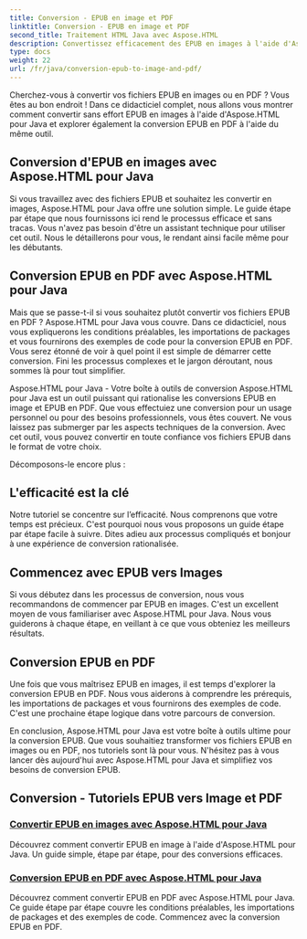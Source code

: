 ```yaml
---
title: Conversion - EPUB en image et PDF
linktitle: Conversion - EPUB en image et PDF
second_title: Traitement HTML Java avec Aspose.HTML
description: Convertissez efficacement des EPUB en images à l'aide d'Aspose.HTML pour Java. Ce guide étape par étape simplifie le processus. Apprenez également la conversion EPUB en PDF.
type: docs
weight: 22
url: /fr/java/conversion-epub-to-image-and-pdf/
---
```

Cherchez-vous à convertir vos fichiers EPUB en images ou en PDF ? Vous êtes au bon endroit ! Dans ce didacticiel complet, nous allons vous montrer comment convertir sans effort EPUB en images à l'aide d'Aspose.HTML pour Java et explorer également la conversion EPUB en PDF à l'aide du même outil. 

## Conversion d'EPUB en images avec Aspose.HTML pour Java
Si vous travaillez avec des fichiers EPUB et souhaitez les convertir en images, Aspose.HTML pour Java offre une solution simple. Le guide étape par étape que nous fournissons ici rend le processus efficace et sans tracas. Vous n'avez pas besoin d'être un assistant technique pour utiliser cet outil. Nous le détaillerons pour vous, le rendant ainsi facile même pour les débutants.

## Conversion EPUB en PDF avec Aspose.HTML pour Java
Mais que se passe-t-il si vous souhaitez plutôt convertir vos fichiers EPUB en PDF ? Aspose.HTML pour Java vous couvre. Dans ce didacticiel, nous vous expliquerons les conditions préalables, les importations de packages et vous fournirons des exemples de code pour la conversion EPUB en PDF. Vous serez étonné de voir à quel point il est simple de démarrer cette conversion. Fini les processus complexes et le jargon déroutant, nous sommes là pour tout simplifier.

Aspose.HTML pour Java - Votre boîte à outils de conversion
Aspose.HTML pour Java est un outil puissant qui rationalise les conversions EPUB en image et EPUB en PDF. Que vous effectuiez une conversion pour un usage personnel ou pour des besoins professionnels, vous êtes couvert. Ne vous laissez pas submerger par les aspects techniques de la conversion. Avec cet outil, vous pouvez convertir en toute confiance vos fichiers EPUB dans le format de votre choix. 

Décomposons-le encore plus :

## L'efficacité est la clé
Notre tutoriel se concentre sur l’efficacité. Nous comprenons que votre temps est précieux. C'est pourquoi nous vous proposons un guide étape par étape facile à suivre. Dites adieu aux processus compliqués et bonjour à une expérience de conversion rationalisée.

## Commencez avec EPUB vers Images
Si vous débutez dans les processus de conversion, nous vous recommandons de commencer par EPUB en images. C'est un excellent moyen de vous familiariser avec Aspose.HTML pour Java. Nous vous guiderons à chaque étape, en veillant à ce que vous obteniez les meilleurs résultats.

## Conversion EPUB en PDF
Une fois que vous maîtrisez EPUB en images, il est temps d'explorer la conversion EPUB en PDF. Nous vous aiderons à comprendre les prérequis, les importations de packages et vous fournirons des exemples de code. C'est une prochaine étape logique dans votre parcours de conversion.

En conclusion, Aspose.HTML pour Java est votre boîte à outils ultime pour la conversion EPUB. Que vous souhaitiez transformer vos fichiers EPUB en images ou en PDF, nos tutoriels sont là pour vous. N'hésitez pas à vous lancer dès aujourd'hui avec Aspose.HTML pour Java et simplifiez vos besoins de conversion EPUB.
## Conversion - Tutoriels EPUB vers Image et PDF
### [Convertir EPUB en images avec Aspose.HTML pour Java](./convert-epub-to-image/)
Découvrez comment convertir EPUB en image à l'aide d'Aspose.HTML pour Java. Un guide simple, étape par étape, pour des conversions efficaces.
### [Conversion EPUB en PDF avec Aspose.HTML pour Java](./convert-epub-to-pdf/)
Découvrez comment convertir EPUB en PDF avec Aspose.HTML pour Java. Ce guide étape par étape couvre les conditions préalables, les importations de packages et des exemples de code. Commencez avec la conversion EPUB en PDF.
